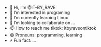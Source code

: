- 👋 Hi, I’m @IT-BY_RAVE
- 👀 I’m interested in programing
- 🌱 I’m currently learning Linux
- 💞️ I’m looking to collaborate on ...
- 📫 How to reach me tiktok: itbyraveontiktok
- 😄 Pronouns: programming, learning
- ⚡ Fun fact: ...

<!---
Elliappu17/Elliappu17 is a ✨ special ✨ repository because its `README.md` (this file) appears on your GitHub profile.
You can click the Preview link to take a look at your changes.
--->
